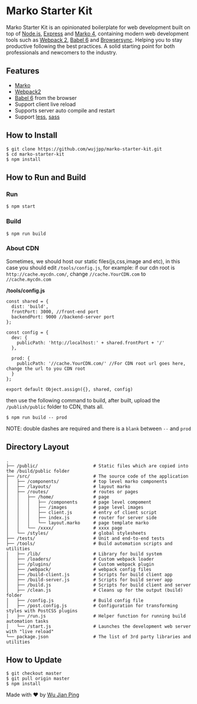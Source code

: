 # Marko Starter Kit

Marko Starter Kit is an opinionated boilerplate for web
development built on top of [Node.js](https://nodejs.org/),
[Express](http://expressjs.com/) and
[Marko 4](http://markojs.com/), containing modern web development
tools such as [Webpack 2](http://webpack.github.io/), [Babel 6](https://babeljs.io/)
and [Browsersync](http://www.browsersync.io/). Helping you to stay productive
following the best practices. A solid starting point for both professionals
and newcomers to the industry.

## Features
- [Marko](http://markojs.com/)
- [Webpack2](https://webpack.js.org/)
- [Babel 6](https://babeljs.io/) from the browser
- Support client live reload
- Supports server auto compile and restart
- Support [less](http://lesscss.org/), [sass](https://sass-lang.com/)

## How to Install
```shell
$ git clone https://github.com/wujjpp/marko-starter-kit.git
$ cd marko-starter-kit
$ npm install
```

## How to Run and Build
### Run
```shell
$ npm start
 ```

### Build
```shell
$ npm run build
```

### About CDN
Sometimes, we should host our static files(js,css,image and etc), in this case you should edit `/tools/config.js`,
for example: if our cdn root is `http://cache.mycdn.com/`, change `//cache.YourCDN.com` to `//cache.mycdn.com`

__/tools/config.js__
```
const shared = {
  dist: 'build',
  frontPort: 3000, //front-end port
  backendPort: 9000 //backend-server port
};

const config = {
  dev: {
    publicPath: 'http://localhost:' + shared.frontPort + '/'
  },

  prod: {
    publicPath: '//cache.YourCDN.com/' //For CDN root url goes here, change the url to you CDN root
  }
};

export default Object.assign({}, shared, config)
```
then use the following command to build, after built, upload the `/publish/public` folder to CDN,  thats all.
```shell
$ npm run build -- prod
```
NOTE: double dashes are required and there is a `blank` between `--` and `prod`

## Directory Layout
```
.
├── /public/                     # Static files which are copied into the /build/public folder
├── /src/                        # The source code of the application
│   ├── /components/             # top level marko components
│   ├── /layouts/                # layout marko
│   ├── /routes/                 # routes or pages
│   │   ├── /home/               # page
│   │   │   ├── /components      # page level compoment
│   │   │   ├── /images          # page level images
│   │   │   ├── client.js        # entry of client script
│   │   │   ├── index.js         # router for server side
│   │   │   └── layout.marko     # page template marko
│   │   └── /xxxx/               # xxxx page    
│   └── /styles/                 # global stylesheets
├── /tests/                      # Unit and end-to-end tests
├── /tools/                      # Build automation scripts and utilities
│   ├── /lib/                    # Library for build system
│   ├── /loaders/                # Custom webpack loader
│   ├── /plugins/                # Custom webpack plugin
│   ├── /webpack/                # webpack config files
│   ├── /build-client.js         # Scripts for build client app
│   ├── /build-server.js         # Scripts for build server app
│   ├── /build.js                # Scripts for build client and server
│   ├── /clean.js                # Cleans up for the output (build) folder
│   ├── /config.js               # Build config file
│   ├── /post.config.js          # Configuration for transforming styles with PostCSS plugins
│   ├── /run.js                  # Helper function for running build automation tasks
│   └── /start.js                # Launches the development web server with "live reload"
└── package.json                 # The list of 3rd party libraries and utilities
```

## How to Update
```shell
$ git checkout master
$ git pull origin master
$ npm install
```

Made with ♥ by [Wu Jian Ping](mailto:wujjpp@hotmail.com)
